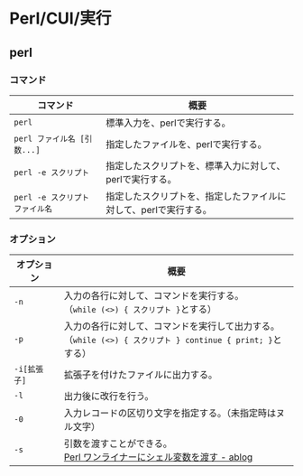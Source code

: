 # Perl/CUI/実行

## perl

### コマンド

| コマンド                  | 概要                                 |
|-----------------------|------------------------------------|
| `perl`                | 標準入力を、perlで実行する。                   |
| `perl ファイル名 [引数...]`  | 指定したファイルを、perlで実行する。               |
| `perl -e スクリプト`       | 指定したスクリプトを、標準入力に対して、perlで実行する。     |
| `perl -e スクリプト ファイル名` | 指定したスクリプトを、指定したファイルに対して、perlで実行する。 |

### オプション

| オプション   | 概要                                                         |
| ------------ | ------------------------------------------------------------ |
| `-n`         | 入力の各行に対して、コマンドを実行する。<br />（`while (<>) { スクリプト }`とする） |
| `-p`         | 入力の各行に対して、コマンドを実行して出力する。<br/>（`while (<>) { スクリプト } continue { print; }`とする） |
| `-i[拡張子]` | 拡張子を付けたファイルに出力する。                           |
| `-l`         | 出力後に改行を行う。                                         |
| `-0`         | 入力レコードの区切り文字を指定する。（未指定時はヌル文字）   |
| `-s`         | 引数を渡すことができる。<br />[Perl ワンライナーにシェル変数を渡す - ablog](https://yohei-a.hatenablog.jp/entry/20161025/1477364246) |
